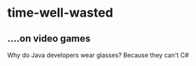 # time-well-wasted

....on video games 
-------------------------------

Why do Java developers wear glasses? Because they can't C#
